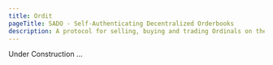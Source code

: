```yaml
---
title: Ordit
pageTitle: SADO - Self-Authenticating Decentralized Orderbooks
description: A protocol for selling, buying and trading Ordinals on the bitcoin network.
---
```


Under Construction ...
